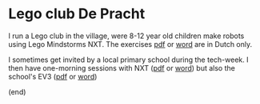 # Lego club De Pracht

I run a Lego club in the village, were 8-12 year old children make robots using Lego Mindstorms NXT.
The exercises [pdf](LegoClub.pdf) or [word](LegoClub.docx) are in Dutch only.

I sometimes get invited by a local primary school during the tech-week. 
I then have one-morning sessions with NXT ([pdf](KennisMakingNXT.pdf) or [word](KennisMakingNXT.docx))
but also the school's EV3 ([pdf](KennisMakingEV3.pdf) or [word](KennisMakingEV3.docx))


(end)

